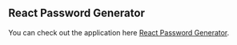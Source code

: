 
## React Password Generator

You can check out the application here [React Password Generator](https://fervent-volhard-f2991a.netlify.app/).



